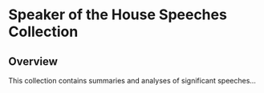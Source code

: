 # Speaker of the House Speeches Collection

## Overview
This collection contains summaries and analyses of significant speeches...
